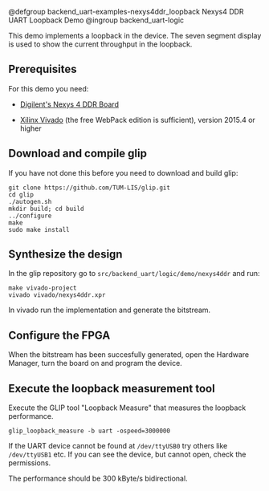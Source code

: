 @defgroup backend_uart-examples-nexys4ddr_loopback Nexys4 DDR UART Loopback Demo
@ingroup backend_uart-logic

This demo implements a loopback in the device. The seven segment
display is used to show the current throughput in the loopback.

Prerequisites
-------------

For this demo you need:

* [Digilent's Nexys 4 DDR Board](http://store.digilentinc.com/nexys-4-ddr-artix-7-fpga-trainer-board-recommended-for-ece-curriculum/)
  
* [Xilinx Vivado](http://www.xilinx.com/products/design-tools/vivado/)
  (the free WebPack edition is sufficient), version 2015.4 or higher


Download and compile glip
-------------------------

If you have not done this before you need to download and build glip:

    git clone https://github.com/TUM-LIS/glip.git
    cd glip
	./autogen.sh
	mkdir build; cd build
	../configure
	make
	sudo make install

Synthesize the design
---------------------

In the glip repository go to `src/backend_uart/logic/demo/nexys4ddr`
and run:

    make vivado-project
    vivado vivado/nexys4ddr.xpr

In vivado run the implementation and generate the bitstream.


Configure the FPGA
------------------

When the bitstream has been succesfully generated, open the Hardware
Manager, turn the board on and program the device.

Execute the loopback measurement tool
--------------------------------------

Execute the GLIP tool "Loopback Measure" that measures the loopback
performance.

    glip_loopback_measure -b uart -ospeed=3000000

If the UART device cannot be found at `/dev/ttyUSB0` try others like
`/dev/ttyUSB1` etc. If you can see the device, but cannot open, check
the permissions.

The performance should be 300 kByte/s bidirectional.
